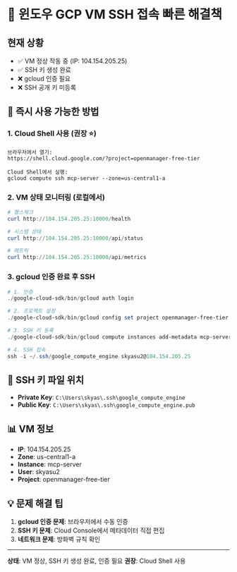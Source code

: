 # 🚀 윈도우 GCP VM SSH 접속 빠른 해결책

## 현재 상황
- ✅ VM 정상 작동 중 (IP: 104.154.205.25)
- ✅ SSH 키 생성 완료
- ❌ gcloud 인증 필요
- ❌ SSH 공개 키 미등록

## 🌟 즉시 사용 가능한 방법

### 1. Cloud Shell 사용 (권장 ⭐)
```
브라우저에서 열기:
https://shell.cloud.google.com/?project=openmanager-free-tier

Cloud Shell에서 실행:
gcloud compute ssh mcp-server --zone=us-central1-a
```

### 2. VM 상태 모니터링 (로컬에서)
```powershell
# 헬스체크
curl http://104.154.205.25:10000/health

# 시스템 상태
curl http://104.154.205.25:10000/api/status

# 메트릭
curl http://104.154.205.25:10000/api/metrics
```

### 3. gcloud 인증 완료 후 SSH
```powershell
# 1. 인증
./google-cloud-sdk/bin/gcloud auth login

# 2. 프로젝트 설정
./google-cloud-sdk/bin/gcloud config set project openmanager-free-tier

# 3. SSH 키 등록
./google-cloud-sdk/bin/gcloud compute instances add-metadata mcp-server --zone=us-central1-a --metadata-from-file ssh-keys=ssh-key-temp.txt

# 4. SSH 접속
ssh -i ~/.ssh/google_compute_engine skyasu2@104.154.205.25
```

## 🔧 SSH 키 파일 위치
- **Private Key**: `C:\Users\skyas\.ssh\google_compute_engine`
- **Public Key**: `C:\Users\skyas\.ssh\google_compute_engine.pub`

## 📊 VM 정보
- **IP**: 104.154.205.25
- **Zone**: us-central1-a
- **Instance**: mcp-server
- **User**: skyasu2
- **Project**: openmanager-free-tier

## 💡 문제 해결 팁

1. **gcloud 인증 문제**: 브라우저에서 수동 인증
2. **SSH 키 문제**: Cloud Console에서 메타데이터 직접 편집
3. **네트워크 문제**: 방화벽 규칙 확인

---
**상태**: VM 정상, SSH 키 생성 완료, 인증 필요
**권장**: Cloud Shell 사용